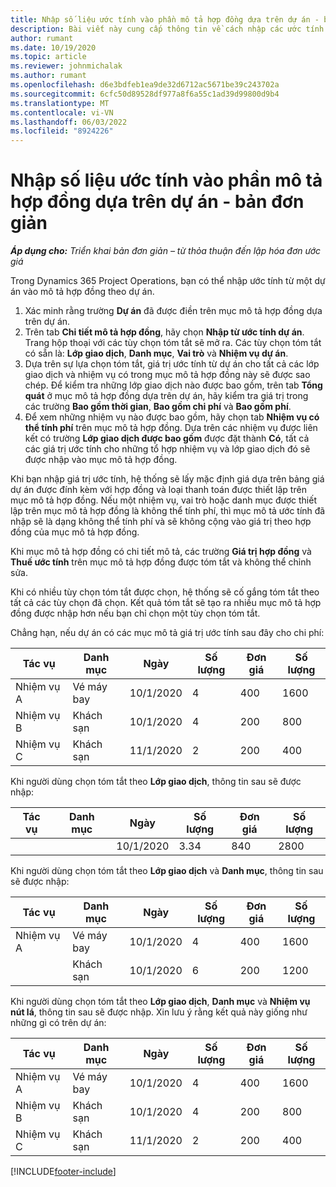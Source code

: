 ```yaml
---
title: Nhập số liệu ước tính vào phần mô tả hợp đồng dựa trên dự án - bản đơn giản
description: Bài viết này cung cấp thông tin về cách nhập các ước tính tài chính từ một dự án vào một dòng hợp đồng.
author: rumant
ms.date: 10/19/2020
ms.topic: article
ms.reviewer: johnmichalak
ms.author: rumant
ms.openlocfilehash: d6e3bdfeb1ea9de32d6712ac5671be39c243702a
ms.sourcegitcommit: 6cfc50d89528df977a8f6a55c1ad39d99800d9b4
ms.translationtype: MT
ms.contentlocale: vi-VN
ms.lasthandoff: 06/03/2022
ms.locfileid: "8924226"
---
```

# <a name="import-an-estimate-to-a-project-based-contract-line---lite"></a>Nhập số liệu ước tính vào phần mô tả hợp đồng dựa trên dự án - bản đơn giản

_**Áp dụng cho:** Triển khai bản đơn giản – từ thỏa thuận đến lập hóa đơn ước giá_

Trong Dynamics 365 Project Operations, bạn có thể nhập ước tính từ một dự án vào mô tả hợp đồng theo dự án.

1. Xác minh rằng trường **Dự án** đã được điền trên mục mô tả hợp đồng dựa trên dự án.
2. Trên tab **Chi tiết mô tả hợp đồng**, hãy chọn **Nhập từ ước tính dự án**. Trang hộp thoại với các tùy chọn tóm tắt sẽ mở ra. Các tùy chọn tóm tắt có sẵn là: **Lớp giao dịch**, **Danh mục**, **Vai trò** và **Nhiệm vụ dự án**.
3. Dựa trên sự lựa chọn tóm tắt, giá trị ước tính từ dự án cho tất cả các lớp giao dịch và nhiệm vụ có trong mục mô tả hợp đồng này sẽ được sao chép. Để kiểm tra những lớp giao dịch nào được bao gồm, trên tab **Tổng quát** ở mục mô tả hợp đồng dựa trên dự án, hãy kiểm tra giá trị trong các trường **Bao gồm thời gian**, **Bao gồm chi phí** và **Bao gồm phí**. 
4. Để xem những nhiệm vụ nào được bao gồm, hãy chọn tab **Nhiệm vụ có thể tính phí** trên mục mô tả hợp đồng. Dựa trên các nhiệm vụ được liên kết có trường **Lớp giao dịch được bao gồm** được đặt thành **Có**, tất cả các giá trị ước tính cho những tổ hợp nhiệm vụ và lớp giao dịch đó sẽ được nhập vào mục mô tả hợp đồng.

Khi bạn nhập giá trị ước tính, hệ thống sẽ lấy mặc định giá dựa trên bảng giá dự án được đính kèm với hợp đồng và loại thanh toán được thiết lập trên mục mô tả hợp đồng. Nếu một nhiệm vụ, vai trò hoặc danh mục được thiết lập trên mục mô tả hợp đồng là không thể tính phí, thì mục mô tả ước tính đã nhập sẽ là dạng không thể tính phí và sẽ không cộng vào giá trị theo hợp đồng của mục mô tả hợp đồng.

Khi mục mô tả hợp đồng có chi tiết mô tả, các trường **Giá trị hợp đồng** và **Thuế ước tính** trên mục mô tả hợp đồng được tóm tắt và không thể chỉnh sửa.

Khi có nhiều tùy chọn tóm tắt được chọn, hệ thống sẽ cố gắng tóm tắt theo tất cả các tùy chọn đã chọn. Kết quả tóm tắt sẽ tạo ra nhiều mục mô tả hợp đồng được nhập hơn nếu bạn chỉ chọn một tùy chọn tóm tắt.

Chẳng hạn, nếu dự án có các mục mô tả giá trị ước tính sau đây cho chi phí:

| Tác vụ | Danh mục | Ngày | Số lượng | Đơn giá | Số lượng |
| --- | --- | --- | --- | --- | --- |
| Nhiệm vụ A | Vé máy bay | 10/1/2020 | 4 | 400 | 1600 |
| Nhiệm vụ B | Khách sạn | 10/1/2020 | 4 | 200 | 800 |
| Nhiệm vụ C | Khách sạn | 11/1/2020 | 2 | 200 | 400 |

Khi người dùng chọn tóm tắt theo **Lớp giao dịch**, thông tin sau sẽ được nhập:

| Tác vụ | Danh mục | Ngày | Số lượng | Đơn giá | Số lượng |
| --- | --- | --- | --- | --- | --- |
| &nbsp; | &nbsp; | 10/1/2020 | 3.34 | 840 | 2800 |

Khi người dùng chọn tóm tắt theo **Lớp giao dịch** và **Danh mục**, thông tin sau sẽ được nhập:

| Tác vụ | Danh mục | Ngày | Số lượng | Đơn giá | Số lượng |
| --- | --- | --- | --- | --- | --- |
| Nhiệm vụ A | Vé máy bay | 10/1/2020 | 4 | 400 | 1600 |
| &nbsp;| Khách sạn | 10/1/2020 | 6 | 200 | 1200 |

Khi người dùng chọn tóm tắt theo **Lớp giao dịch**, **Danh mục** và **Nhiệm vụ nút lá**, thông tin sau sẽ được nhập. Xin lưu ý rằng kết quả này giống như những gì có trên dự án:

| Tác vụ | Danh mục | Ngày | Số lượng | Đơn giá | Số lượng |
| --- | --- | --- | --- | --- | --- |
| Nhiệm vụ A | Vé máy bay | 10/1/2020 | 4 | 400 | 1600 |
| Nhiệm vụ B | Khách sạn | 10/1/2020 | 4 | 200 | 800 |
| Nhiệm vụ C | Khách sạn | 11/1/2020 | 2 | 200 | 400 |


[!INCLUDE[footer-include](../../includes/footer-banner.md)]